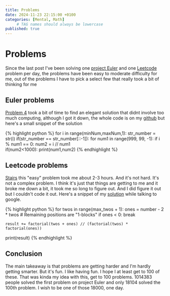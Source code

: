 ```yaml
---
title: Problems
date: 2024-11-23 22:15:00 +0100
categories: [Mental, Math]
     # TAG names should always be lowercase
published: true
---
```

# Problems

Since the last post I've been solving one [project Euler](https://projecteuler.net) and one [Leetcode](https://leetcode.com) problem per day, the problems have been easy to moderate difficulty for me, out of the problems I have to pick a select few that really took a bit of thinking for me

## Euler problems

[Problem 4](https://projecteuler.net/problem=4) took a bit of time to find an elegant solution that didnt involve too much computing, although I got it down, the whole code is on my [github](https://github.com/PetrarkaR) but here's a small snippet of the solution

{% highlight python %}
for i in range(minNum,maxNum,1):
    str_number = str(i)
    if(str_number == str_number[::-1]):
        for num1 in range(999, 99, -1):
            if i % num1 == 0:
                num2 = i // num1  
                if(num2<1000):
                    print(num1,num2)
{% endhighlight %}

## Leetcode problems

[Stairs](https://leetcode.com/problems/climbing-stairs/) this "easy" problem took me about 2-3 hours. And it's not hard. It's not a complex problem. I think it's just that things are getting to me and it broke me down a bit, it took me so long to figure out. And I did figure it out but I couldn't code it out. Here's a snippet of my [solution]() while talking to google.

{% highlight python %}
for twos in range(max_twos + 1):
    ones = number - 2 * twos  # Remaining positions are "1-blocks"
    if ones < 0:
        break  
    
    result += factorial(twos + ones) // (factorial(twos) * factorial(ones))
print(result)
{% endhighlight %}

## Conclusion 

The main takeaway is that problems are getting harder and I'm hardly getting smarter. But it's fun. I like having fun. I hope I at least get to 100 of these. That was kinda my idea with this, get to 100 problems. 1014383 people solved the first problem on project Euler and only  18104 solved the 100th problem. I wish to be one of those 18000, one day. 